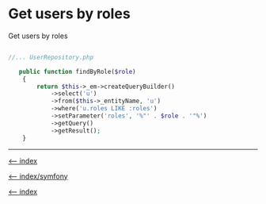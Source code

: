 # Get users by roles

Get users by roles

```php

//... UserRepository.php

   public function findByRole($role)
    {
        return $this->_em->createQueryBuilder()
            ->select('u')
            ->from($this->_entityName, 'u')
            ->where('u.roles LIKE :roles')
            ->setParameter('roles', '%"' . $role . '"%')
            ->getQuery()
            ->getResult();
    }
```

---

[<-- index](/symfony/database-doctrine/index.md)

[<-- index/symfony](/symfony/index.md)

[<-- index](/README.md)
